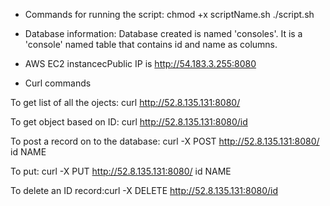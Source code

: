 
* Commands for running the script: 
chmod +x scriptName.sh
./script.sh



* Database information: 
Database created is named 'consoles'. It is a 'console' named table that contains id and name as columns. 


* AWS EC2 instancecPublic IP is http://54.183.3.255:8080

* Curl commands

To get list of all the ojects: curl http://52.8.135.131:8080/ 

To get object based on ID: curl http://52.8.135.131:8080/id 

To post a record on to the database: curl -X POST http://52.8.135.131:8080/ id NAME

To put: curl -X PUT http://52.8.135.131:8080/ id NAME

To delete an ID record:curl -X DELETE http://52.8.135.131:8080/id



